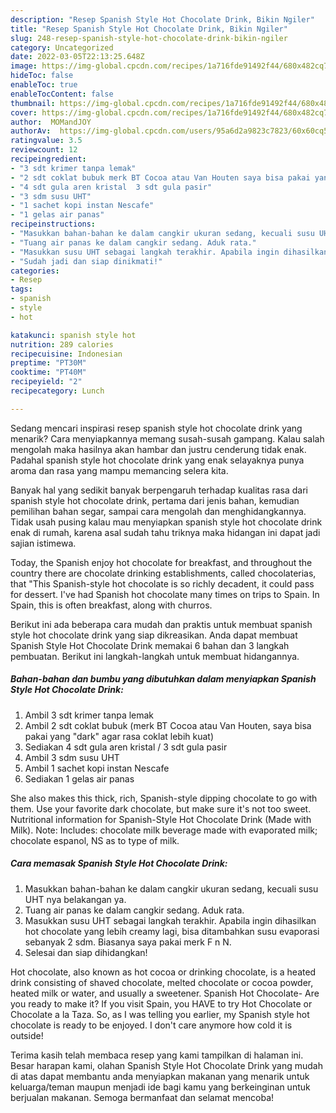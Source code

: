 ```yaml
---
description: "Resep Spanish Style Hot Chocolate Drink, Bikin Ngiler"
title: "Resep Spanish Style Hot Chocolate Drink, Bikin Ngiler"
slug: 248-resep-spanish-style-hot-chocolate-drink-bikin-ngiler
category: Uncategorized
date: 2022-03-05T22:13:25.648Z
image: https://img-global.cpcdn.com/recipes/1a716fde91492f44/680x482cq70/spanish-style-hot-chocolate-drink-foto-resep-utama.jpg
hideToc: false
enableToc: true
enableTocContent: false
thumbnail: https://img-global.cpcdn.com/recipes/1a716fde91492f44/680x482cq70/spanish-style-hot-chocolate-drink-foto-resep-utama.jpg
cover: https://img-global.cpcdn.com/recipes/1a716fde91492f44/680x482cq70/spanish-style-hot-chocolate-drink-foto-resep-utama.jpg
author:  MOMandJOY
authorAv:  https://img-global.cpcdn.com/users/95a6d2a9823c7823/60x60cq50/avatar.jpg
ratingvalue: 3.5
reviewcount: 12
recipeingredient:
- "3 sdt krimer tanpa lemak"
- "2 sdt coklat bubuk merk BT Cocoa atau Van Houten saya bisa pakai yang dark agar rasa coklat lebih kuat"
- "4 sdt gula aren kristal  3 sdt gula pasir"
- "3 sdm susu UHT"
- "1 sachet kopi instan Nescafe"
- "1 gelas air panas"
recipeinstructions:
- "Masukkan bahan-bahan ke dalam cangkir ukuran sedang, kecuali susu UHT nya belakangan ya."
- "Tuang air panas ke dalam cangkir sedang. Aduk rata."
- "Masukkan susu UHT sebagai langkah terakhir. Apabila ingin dihasilkan hot chocolate yang lebih creamy lagi, bisa ditambahkan susu evaporasi sebanyak 2 sdm. Biasanya saya pakai merk F n N."
- "Sudah jadi dan siap dinikmati!"
categories:
- Resep
tags:
- spanish
- style
- hot

katakunci: spanish style hot 
nutrition: 289 calories
recipecuisine: Indonesian
preptime: "PT30M"
cooktime: "PT40M"
recipeyield: "2"
recipecategory: Lunch

---
```



Sedang mencari inspirasi resep spanish style hot chocolate drink yang menarik? Cara menyiapkannya memang susah-susah gampang. Kalau salah mengolah maka hasilnya akan hambar dan justru cenderung tidak enak. Padahal spanish style hot chocolate drink yang enak selayaknya punya aroma dan rasa yang mampu memancing selera kita.


Banyak hal yang sedikit banyak berpengaruh terhadap kualitas rasa dari spanish style hot chocolate drink, pertama dari jenis bahan, kemudian pemilihan bahan segar, sampai cara mengolah dan menghidangkannya. Tidak usah pusing kalau mau menyiapkan spanish style hot chocolate drink enak di rumah, karena asal sudah tahu triknya maka hidangan ini dapat jadi sajian istimewa.

Today, the Spanish enjoy hot chocolate for breakfast, and throughout the country there are chocolate drinking establishments, called chocolaterias, that &#34;This Spanish-style hot chocolate is so richly decadent, it could pass for dessert. I&#39;ve had Spanish hot chocolate many times on trips to Spain. In Spain, this is often breakfast, along with churros.


Berikut ini ada beberapa cara mudah dan praktis untuk membuat spanish style hot chocolate drink yang siap dikreasikan. Anda dapat membuat Spanish Style Hot Chocolate Drink memakai 6 bahan dan 3 langkah pembuatan. Berikut ini langkah-langkah untuk membuat hidangannya.

<!--inarticleads1-->

##### Bahan-bahan dan bumbu yang dibutuhkan dalam menyiapkan Spanish Style Hot Chocolate Drink:

1. Ambil 3 sdt krimer tanpa lemak
1. Ambil 2 sdt coklat bubuk (merk BT Cocoa atau Van Houten, saya bisa pakai yang &#34;dark&#34; agar rasa coklat lebih kuat)
1. Sediakan 4 sdt gula aren kristal / 3 sdt gula pasir
1. Ambil 3 sdm susu UHT
1. Ambil 1 sachet kopi instan Nescafe
1. Sediakan 1 gelas air panas


She also makes this thick, rich, Spanish-style dipping chocolate to go with them. Use your favorite dark chocolate, but make sure it&#39;s not too sweet. Nutritional information for Spanish-Style Hot Chocolate Drink (Made with Milk). Note: Includes: chocolate milk beverage made with evaporated milk; chocolate espanol, NS as to type of milk. 

<!--inarticleads2-->

##### Cara memasak Spanish Style Hot Chocolate Drink:

1. Masukkan bahan-bahan ke dalam cangkir ukuran sedang, kecuali susu UHT nya belakangan ya.
1. Tuang air panas ke dalam cangkir sedang. Aduk rata.
1. Masukkan susu UHT sebagai langkah terakhir. Apabila ingin dihasilkan hot chocolate yang lebih creamy lagi, bisa ditambahkan susu evaporasi sebanyak 2 sdm. Biasanya saya pakai merk F n N.
1. Selesai dan siap dihidangkan!

Hot chocolate, also known as hot cocoa or drinking chocolate, is a heated drink consisting of shaved chocolate, melted chocolate or cocoa powder, heated milk or water, and usually a sweetener. Spanish Hot Chocolate- Are you ready to make it? If you visit Spain, you HAVE to try Hot Chocolate or Chocolate a la Taza. So, as I was telling you earlier, my Spanish style hot chocolate is ready to be enjoyed. I don&#39;t care anymore how cold it is outside! 

Terima kasih telah membaca resep yang kami tampilkan di halaman ini. Besar harapan kami, olahan Spanish Style Hot Chocolate Drink yang mudah di atas dapat membantu anda menyiapkan makanan yang menarik untuk keluarga/teman maupun menjadi ide bagi kamu yang berkeinginan untuk berjualan makanan. Semoga bermanfaat dan selamat mencoba!
